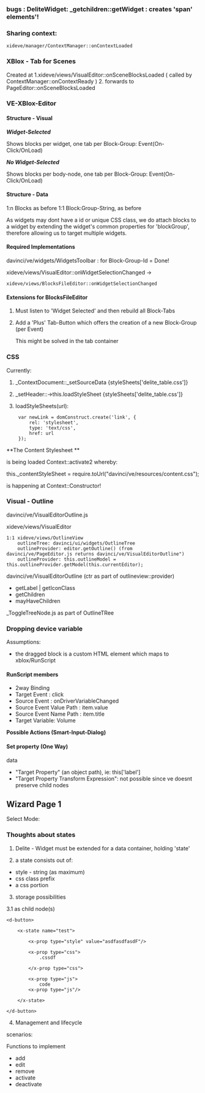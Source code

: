 ### bugs : DeliteWidget: _getchildren::getWidget : creates 'span' elements'!
 
### Sharing context: 

    xideve/manager/ContextManager::onContextLoaded
    

### XBlox - Tab for Scenes

Created at
1.xideve/views/VisualEditor::onSceneBlocksLoaded ( called by ContextManager::onContextReady )
2. forwards to PageEditor::onSceneBlocksLoaded

### VE-XBlox-Editor

#### Structure - Visual

***Widget-Selected***

Shows blocks per widget, one tab per Block-Group: Event(On-Click/OnLoad)

***No Widget-Selected***

Shows blocks per body-node, one tab per Block-Group: Event(On-Click/OnLoad)

#### Structure - Data

1:n Blocks as before
1:1 Block:Group-String, as before

As widgets may dont have a id or unique CSS class, we do attach blocks to a widget 
by extending the widget's common properties for 'blockGroup', therefore allowing us
to target multiple widgets.


 
#### Required Implementations

davinci/ve/widgets/WidgetsToolbar : for Block-Group-Id = Done!

xideve/views/VisualEditor::onWidgetSelectionChanged -> 

    xideve/views/BlocksFileEditor::onWidgetSelectionChanged
    



#### Extensions for BlocksFileEditor

1. Must listen to 'Widget Selected' and then rebuild all Block-Tabs

2. Add a 'Plus' Tab-Button which offers the creation of a new Block-Group (per Event)

    This might be solved in the tab container
    
    


### CSS

Currently:

1. _ContextDocument::_setSourceData {styleSheets['delite_table.css']}
2. _setHeader::->this.loadStyleSheet {styleSheets['delite_table.css']}

3. loadStyleSheets(url):
     
        var newLink = domConstruct.create('link', {
            rel: 'stylesheet',
            type: 'text/css',
            href: url
        });


**The Content Stylesheet **
 
 is being loaded Context::activate2 whereby:
 
 this._contentStyleSheet = require.toUrl("davinci/ve/resources/content.css");
 
 is happening at Context::Constructor!




### Visual - Outline 

davinci/ve/VisualEditorOutline.js

xideve/views/VisualEditor
    
    1:1 xideve/views/OutlineView
        outlineTree: davinci/ui/widgets/OutlineTree
        outlineProvider: editor.getOutline() (from davinci/ve/PageEditor.js returns davinci/ve/VisualEditorOutline")
        outlineProvider: this.outlineModel = this.outlineProvider.getModel(this.currentEditor);


davinci/ve/VisualEditorOutline (ctr as part of outlineview::provider)
- getLabel | getIconClass
- getChildren
- mayHaveChildren

_ToggleTreeNode.js as part of OutlineTRee




### Dropping device variable


Assumptions:

- the dragged block is a custom HTML element <x-script> which maps to xblox/RunScript


#### RunScript members

- 2way Binding
- Target Event : click
- Source Event : onDriverVariableChanged
- Source Event Value Path : item.value
- Source Event Name Path : item.title
- Target Variable: Volume


**Possible Actions (Smart-Input-Dialog)**

#### Set property (One Way)

data

- "Target Property" (an object path), ie: this['label']
- "Target Property Transform Expression": not possible since ve doesnt preserve child nodes

## Wizard Page 1

Select Mode:


### Thoughts about states


1. Delite - Widget must be extended for a data container, holding 'state'

2. a state consists out of:

- style - string (as maximum)
- css class prefix
- a css portion

3. storage possibilities

3.1 as child node(s)
    
    
    <d-button>
    
        <x-state name="test">
            
            <x-prop type="style" value="asdfasdfasdF"/>
            
            <x-prop type="css">
                .cssdf
                
            </x-prop type="css">
            
            <x-prop type="js">
                code
            <x-prop type="js"/>
            
        </x-state>    
        
    </d-button>

4. Management and lifecycle

scenarios:

Functions to implement
- add 
- edit
- remove
- activate
- deactivate

